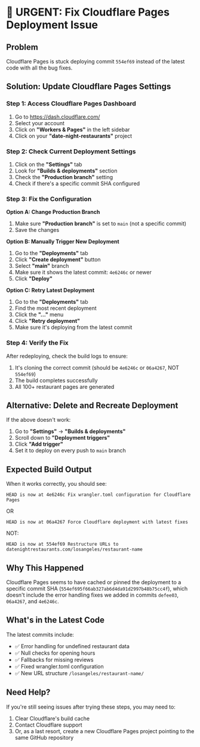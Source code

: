 # 🚨 URGENT: Fix Cloudflare Pages Deployment Issue

## Problem
Cloudflare Pages is stuck deploying commit `554ef69` instead of the latest code with all the bug fixes.

## Solution: Update Cloudflare Pages Settings

### Step 1: Access Cloudflare Pages Dashboard
1. Go to https://dash.cloudflare.com/
2. Select your account
3. Click on **"Workers & Pages"** in the left sidebar
4. Click on your **"date-night-restaurants"** project

### Step 2: Check Current Deployment Settings
1. Click on the **"Settings"** tab
2. Look for **"Builds & deployments"** section
3. Check the **"Production branch"** setting
4. Check if there's a specific commit SHA configured

### Step 3: Fix the Configuration
**Option A: Change Production Branch**
1. Make sure **"Production branch"** is set to `main` (not a specific commit)
2. Save the changes

**Option B: Manually Trigger New Deployment**
1. Go to the **"Deployments"** tab
2. Click **"Create deployment"** button
3. Select **"main"** branch
4. Make sure it shows the latest commit: `4e6246c` or newer
5. Click **"Deploy"**

**Option C: Retry Latest Deployment**
1. Go to the **"Deployments"** tab
2. Find the most recent deployment
3. Click the **"..."** menu
4. Click **"Retry deployment"**
5. Make sure it's deploying from the latest commit

### Step 4: Verify the Fix
After redeploying, check the build logs to ensure:
1. It's cloning the correct commit (should be `4e6246c` or `06a4267`, NOT `554ef69`)
2. The build completes successfully
3. All 100+ restaurant pages are generated

## Alternative: Delete and Recreate Deployment
If the above doesn't work:

1. Go to **"Settings"** → **"Builds & deployments"**
2. Scroll down to **"Deployment triggers"**
3. Click **"Add trigger"**
4. Set it to deploy on every push to `main` branch

## Expected Build Output
When it works correctly, you should see:
```
HEAD is now at 4e6246c Fix wrangler.toml configuration for Cloudflare Pages
```
OR
```
HEAD is now at 06a4267 Force Cloudflare deployment with latest fixes
```

NOT:
```
HEAD is now at 554ef69 Restructure URLs to datenightrestaurants.com/losangeles/restaurant-name
```

## Why This Happened
Cloudflare Pages seems to have cached or pinned the deployment to a specific commit SHA (`554ef695f66ab327ab6d4da91d2997b48b75cc4f`), which doesn't include the error handling fixes we added in commits `defee03`, `06a4267`, and `4e6246c`.

## What's in the Latest Code
The latest commits include:
- ✅ Error handling for undefined restaurant data
- ✅ Null checks for opening hours
- ✅ Fallbacks for missing reviews
- ✅ Fixed wrangler.toml configuration
- ✅ New URL structure `/losangeles/restaurant-name/`

## Need Help?
If you're still seeing issues after trying these steps, you may need to:
1. Clear Cloudflare's build cache
2. Contact Cloudflare support
3. Or, as a last resort, create a new Cloudflare Pages project pointing to the same GitHub repository

